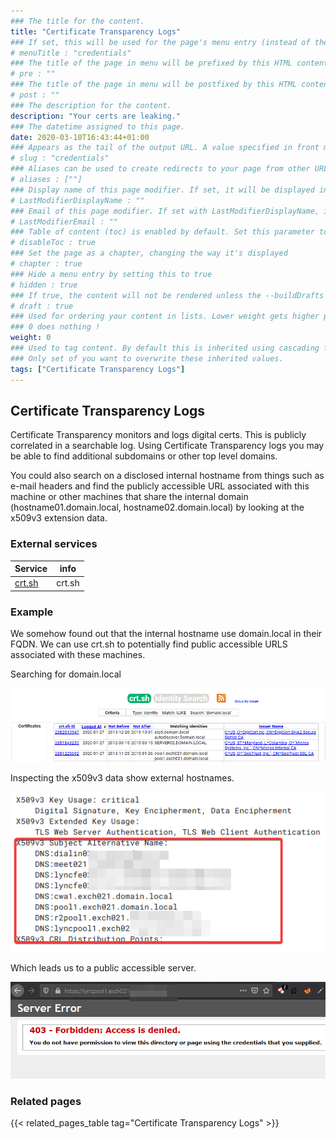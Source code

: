 ```yaml
---
### The title for the content.
title: "Certificate Transparency Logs"
### If set, this will be used for the page's menu entry (instead of the `title` attribute)
# menuTitle : "credentials"
### The title of the page in menu will be prefixed by this HTML content
# pre : ""
### The title of the page in menu will be postfixed by this HTML content
# post : ""
### The description for the content.
description: "Your certs are leaking."
### The datetime assigned to this page.
date: 2020-03-10T16:43:44+01:00
### Appears as the tail of the output URL. A value specified in front matter will override the segment of the URL based on the filename.
# slug : "credentials"
### Aliases can be used to create redirects to your page from other URLs.
# aliases : [""]
### Display name of this page modifier. If set, it will be displayed in the footer.
# LastModifierDisplayName : ""
### Email of this page modifier. If set with LastModifierDisplayName, it will be displayed in the footer
# LastModifierEmail : ""
### Table of content (toc) is enabled by default. Set this parameter to true to disable it.
# disableToc : true
### Set the page as a chapter, changing the way it's displayed
# chapter : true
### Hide a menu entry by setting this to true
# hidden : true
### If true, the content will not be rendered unless the --buildDrafts flag is passed to the hugo command.
# draft : true
### Used for ordering your content in lists. Lower weight gets higher precedence. So content with lower weight will come first.
### 0 does nothing !
weight: 0
### Used to tag content. By default this is inherited using cascading from _index.md files
### Only set of you want to overwrite these inherited values.
tags: ["Certificate Transparency Logs"]
---
```


## Certificate Transparency Logs

Certificate Transparency monitors and logs digital certs. This is publicly correlated in a searchable log. Using Certificate Transparency logs you may be able to find additional subdomains or other top level domains.

You could also search on a disclosed internal hostname from things such as e-mail headers and find the publicly accessible URL associated with this machine or other machines that share the internal domain (hostname01.domain.local, hostname02.domain.local) by looking at the x509v3 extension data.

### External services

| Service                  | info   |
| ------------------------ | ------ |
| [crt.sh](https://crt.sh) | crt.sh |

### Example

We somehow found out that the internal hostname use domain.local in their FQDN. We can use crt.sh to potentially find public accessible URLS associated with these machines.

Searching for domain.local

![domain.local](images/crt_sh01.png)

Inspecting the x509v3 data show external hostnames.

![Public TLD associated with the hosts](images/crt_sh02.png)

Which leads us to a public accessible server.

![Public server](images/crt_sh03.png)

### Related pages

{{< related_pages_table tag="Certificate Transparency Logs" >}}